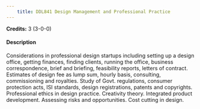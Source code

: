 ```yaml
---
    title: DDL841 Design Management and Professional Practice
---
```

**Credits:** 3 (3-0-0)



#### Description 
Considerations in professional design startups including setting up a design office, getting finances, finding clients, running the office, business correspondence, brief and briefing, feasibility reports, letters of contract. Estimates of design fee as lump sum, hourly basis, consulting, commissioning and royalties. Study of Govt. regulations, consumer protection acts, ISI standards, design registrations, patents and copyrights. Professional ethics in design practice. Creativity theory. Integrated product development. Assessing risks and opportunities. Cost cutting in design.